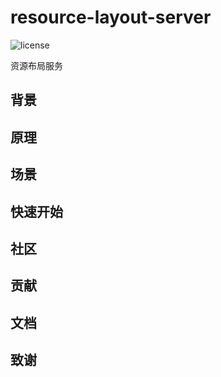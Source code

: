 # resource-layout-server
![license](https://img.shields.io/badge/license-Apache--2.0-green.svg)

资源布局服务
## 背景
## 原理
## 场景
## 快速开始 
## 社区
## 贡献
## 文档
## 致谢
